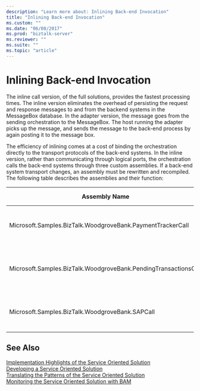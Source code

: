 ```yaml
---
description: "Learn more about: Inlining Back-end Invocation"
title: "Inlining Back-end Invocation"
ms.custom: ""
ms.date: "06/08/2017"
ms.prod: "biztalk-server"
ms.reviewer: ""
ms.suite: ""
ms.topic: "article"
---
```

# Inlining Back-end Invocation
The inline call version, of the full solutions, provides the fastest processing times. The inline version eliminates the overhead of persisting the request and response messages to and from the backend systems in the MessageBox database. In the adapter version, the message goes from the sending orchestration to the MessageBox. The host running the adapter picks up the message, and sends the message to the back-end process by again posting it to the message box.  
  
 The efficiency of inlining comes at a cost of binding the orchestration directly to the transport protocols of the back-end systems. In the inline version, rather than communicating through logical ports, the orchestration calls the back-end systems through three custom assemblies. If a back-end system transport changes, an assembly must be rewritten and recompiled. The following table describes the assemblies and their function:  
  
|Assembly Name|Back-end Connection|  
|-------------------|--------------------------|  
|Microsoft.Samples.BizTalk.WoodgroveBank.PaymentTrackerCall|Uses MQSeries **get** and **put** message functions.|  
|Microsoft.Samples.BizTalk.WoodgroveBank.PendingTransactionsCall|Invokes the Web service for the transaction system.|  
|Microsoft.Samples.BizTalk.WoodgroveBank.SAPCall|Calls the web services simulating SAP.|  
  
## See Also  
 [Implementation Highlights of the Service Oriented Solution](../core/implementation-highlights-of-the-service-oriented-solution.md)   
 [Developing a Service Oriented Solution](../core/developing-a-service-oriented-solution.md)   
 [Translating the Patterns of the Service Oriented Solution](../core/translating-the-patterns-of-the-service-oriented-solution.md)   
 [Monitoring the Service Oriented Solution with BAM](../core/monitoring-the-service-oriented-solution-with-bam.md)
